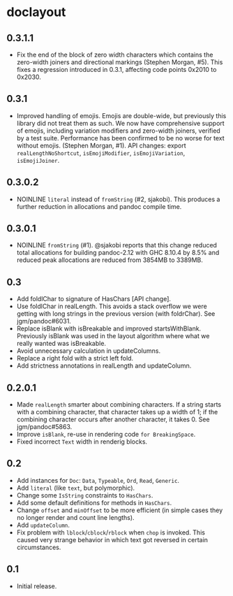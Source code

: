 # doclayout

## 0.3.1.1

  * Fix the end of the block of zero width characters which contains
    the zero-width joiners and directional markings (Stephen Morgan, #5).
    This fixes a regression introduced in 0.3.1, affecting code
    points 0x2010 to 0x2030.

## 0.3.1

  * Improved handling of emojis.  Emojis are double-wide, but
    previously this library did not treat them as such.  We now
    have comprehensive support of emojis, including variation
    modifiers and zero-width joiners, verified by a test suite.
    Performance has been confirmed to be no worse for text without emojis.
    (Stephen Morgan, #1).  API changes: export `realLengthNoShortcut`,
    `isEmojiModifier`, `isEmojiVariation`, `isEmojiJoiner`.

## 0.3.0.2

 * NOINLINE `literal` instead of `fromString` (#2, sjakobi).
   This produces a further reduction in allocations and
   pandoc compile time.

## 0.3.0.1

 * NOINLINE `fromString` (#1).
   @sjakobi reports that this change reduced total allocations
   for building pandoc-2.12 with GHC 8.10.4 by 8.5% and reduced
   peak allocations are reduced from 3854MB to 3389MB.

## 0.3

  * Add foldlChar to signature of HasChars [API change].
  * Use foldlChar in realLength. This avoids a stack overflow
    we were getting with long strings in the previous version
    (with foldrChar).  See jgm/pandoc#6031.
  * Replace isBlank with isBreakable and improved startsWithBlank.
    Previously isBlank was used in the layout algorithm where
    what we really wanted was isBreakable.
  * Avoid unnecessary calculation in updateColumns.
  * Replace a right fold with a strict left fold.
  * Add strictness annotations in realLength and updateColumn.

## 0.2.0.1

  * Made `realLength` smarter about combining characters.
    If a string starts with a combining character, that character
    takes up a width of 1; if the combining character occurs after
    another character, it takes 0.  See jgm/pandoc#5863.
  * Improve `isBlank`, re-use in rendering code `for BreakingSpace`.
  * Fixed incorrect `Text` width in renderig blocks.

## 0.2

  * Add instances for `Doc`: `Data`, `Typeable`, `Ord`, `Read`, `Generic`.
  * Add `literal` (like `text`, but polymorphic).
  * Change some `IsString` constraints to `HasChars`.
  * Add some default definitions for methods in `HasChars`.
  * Change `offset` and `minOffset` to be more efficient (in
    simple cases they no longer render and count line lengths).
  * Add `updateColumn`.
  * Fix problem with `lblock`/`cblock`/`rblock` when `chop` is
    invoked. This caused very strange behavior in which text
    got reversed in certain circumstances.

## 0.1

  * Initial release.
